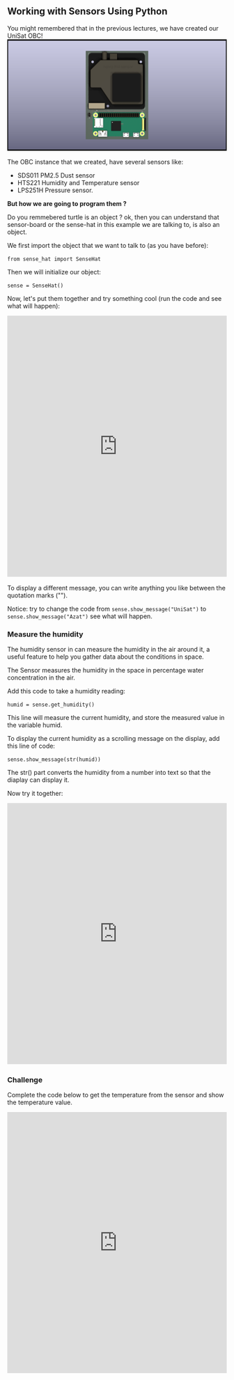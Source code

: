 ## Working with Sensors Using Python

You might remembered that in the previous lectures, we have created our UniSat OBC! 
![UniSat OBC in KiCad](https://raw.githubusercontent.com/azataiot/images/master/PicGo3.png)

The OBC instance that we created, have several sensors like:
- SDS011 PM2.5 Dust sensor
- HTS221 Humidity and Temperature sensor
- LPS251H Pressure sensor.

**But how we are going to program them ?**

Do you remmebered turtle is an object ? ok, then you can understand that sensor-board or the sense-hat in this example we are talking to, is also an object.

We first import the object that we want to talk to (as you have before):

```
from sense_hat import SenseHat
```
Then we will initialize our object:

```
sense = SenseHat()
```

Now, let's put them together and try something cool (run the code and see what will happen):

<iframe src="https://trinket.io/embed/python/cdbba2eb7f" width="100%" height="600" frameborder="0" marginwidth="0" marginheight="0" allowfullscreen></iframe>

To display a different message, you can write anything you like between the quotation marks ("").

Notice: try to change the code from `sense.show_message("UniSat")` to  `sense.show_message("Azat")` see what will happen.

### Measure the humidity
The humidity sensor in can measure the humidity in the air around it, a useful feature to help you gather data about the conditions in space.

The Sensor measures the humidity in the space in percentage water concentration in the air.

Add this code to take a humidity reading:
```
humid = sense.get_humidity()
```
This line will measure the current humidity, and store the measured value in the variable humid.

To display the current humidity as a scrolling message on the display, add this line of code:
```
sense.show_message(str(humid))
```
The str() part converts the humidity from a number into text so that the diaplay can display it.

Now try it together:

<iframe src="https://trinket.io/embed/python/ae9a94804a" width="100%" height="600" frameborder="0" marginwidth="0" marginheight="0" allowfullscreen></iframe>

### Challenge
Complete the code below to get the temperature from the sensor and show the temperature value.

<iframe src="https://trinket.io/embed/python/c0c8d181eb" width="100%" height="600" frameborder="0" marginwidth="0" marginheight="0" allowfullscreen></iframe>

